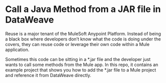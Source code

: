 # Call a Java Method from a JAR file in DataWeave
 
Reuse is a major tenant of the MuleSoft Anypoint Platform. Instead of being a black box where developers don’t know what the code is doing under the covers, they can reuse code or leverage their own code within a Mule application. 

Sometimes this code can be sitting in a *.jar file and the developer just wants to call some methods from the Mule app. In this repo, it contains an example project that shows you how to add the *.jar file to a Mule project and reference it from DataWeave directly.
